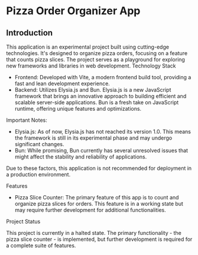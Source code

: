 # Pizza Order Organizer App
## Introduction

This application is an experimental project built using cutting-edge technologies. It's designed to organize pizza orders, focusing on a feature that counts pizza slices. The project serves as a playground for exploring new frameworks and libraries in web development.
Technology Stack
- Frontend: Developed with Vite, a modern frontend build tool, providing a fast and lean development experience.
- Backend: Utilizes Elysia.js and Bun. Elysia.js is a new JavaScript framework that brings an innovative approach to building efficient and scalable server-side applications. Bun is a fresh take on JavaScript runtime, offering unique features and optimizations.

Important Notes:
- Elysia.js: As of now, Elysia.js has not reached its version 1.0. This means the framework is still in its experimental phase and may undergo significant changes.
- Bun: While promising, Bun currently has several unresolved issues that might affect the stability and reliability of applications.

Due to these factors, this application is not recommended for deployment in a production environment.

Features
- Pizza Slice Counter: The primary feature of this app is to count and organize pizza slices for orders. This feature is in a working state but may require further development for additional functionalities.

Project Status

This project is currently in a halted state. The primary functionality - the pizza slice counter - is implemented, but further development is required for a complete suite of features.
